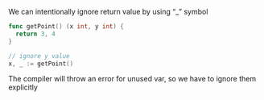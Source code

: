 We can intentionally ignore return value by using “_” symbol

```Go
func getPoint() (x int, y int) {
  return 3, 4
}

// ignore y value
x, _ := getPoint()
```

The compiler will throw an error for unused var, so we have to ignore them explicitly